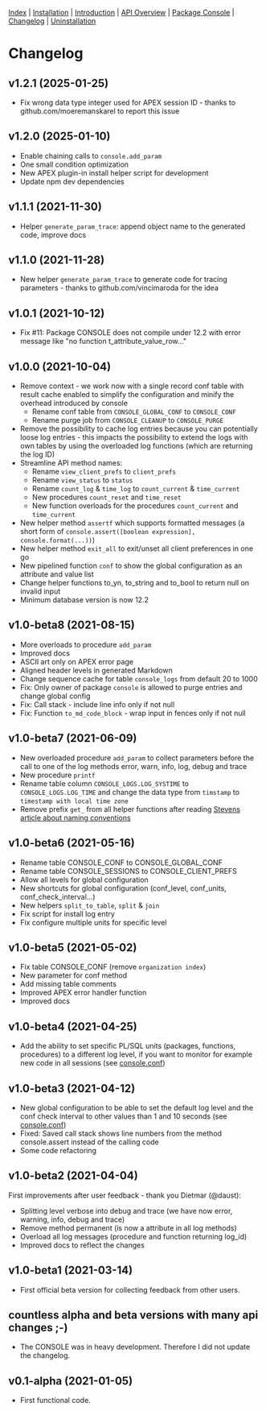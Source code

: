 <!-- nav -->

[Index](README.md)
| [Installation](installation.md)
| [Introduction](introduction.md)
| [API Overview](api-overview.md)
| [Package Console](package-console.md)
| [Changelog](changelog.md)
| [Uninstallation](uninstallation.md)

<!-- navstop -->

# Changelog

## v1.2.1 (2025-01-25)

- Fix wrong data type integer used for APEX session ID - thanks to github.com/moeremanskarel to report this issue

## v1.2.0 (2025-01-10)

- Enable chaining calls to `console.add_param`
- One small condition optimization
- New APEX plugin-in install helper script for development
- Update npm dev dependencies

## v1.1.1 (2021-11-30)

- Helper `generate_param_trace`: append object name to the generated code, improve docs

## v1.1.0 (2021-11-28)

- New helper `generate_param_trace` to generate code for tracing parameters - thanks to github.com/vincimaroda for the idea

## v1.0.1 (2021-10-12)

- Fix #11: Package CONSOLE does not compile under 12.2 with error message like "no function t_attribute_value_row..."

## v1.0.0 (2021-10-04)

- Remove context - we work now with a single record conf table with result cache
  enabled to simplify the configuration and minify the overhead introduced by
  console
  - Rename conf table from `CONSOLE_GLOBAL_CONF` to `CONSOLE_CONF`
  - Rename purge job from `CONSOLE_CLEANUP` to `CONSOLE_PURGE`
- Remove the possibility to cache log entries because you can potentially loose
  log entries - this impacts the possibility to extend the logs with own tables
  by using the overloaded log functions (which are returning the log ID)
- Streamline API method names:
  - Rename `view_client_prefs` to `client_prefs`
  - Rename `view_status` to `status`
  - Rename `count_log` & `time_log` to `count_current` & `time_current`
  - New procedures `count_reset` and `time_reset`
  - New function overloads for the procedures `count_current` and `time_current`
- New helper method `assertf` which supports formatted messages (a short form of
  `console.assert([boolean expression], console.format(...))`)
- New helper method `exit_all` to exit/unset all client preferences in one go
- New pipelined function `conf` to show the global configuration as an attribute
  and value list
- Change helper functions to_yn, to_string and to_bool to return null on invalid
  input
- Minimum database version is now 12.2

## v1.0-beta8 (2021-08-15)

- More overloads to procedure `add_param`
- Improved docs
- ASCII art only on APEX error page
- Aligned header levels in generated Markdown
- Change sequence cache for table `console_logs` from default 20 to 1000
- Fix: Only owner of package `console` is allowed to purge entries and change
  global config
- Fix: Call stack - include line info only if not null
- Fix: Function `to_md_code_block` - wrap input in fences only if not null

## v1.0-beta7 (2021-06-09)

- New overloaded procedure `add_param` to collect parameters before the call to
  one of the log methods error, warn, info, log, debug and trace
- New procedure `printf`
- Rename table column `CONSOLE_LOGS.LOG_SYSTIME` to `CONSOLE_LOGS.LOG_TIME` and
  change the data type from `timstamp` to `timestamp with local time zone`
- Remove prefix `get_` from all helper functions after reading [Stevens article
  about naming
  conventions](https://www.insum.ca/feuertip-11-what-makes-an-effective-naming-convention/)

## v1.0-beta6 (2021-05-16)

- Rename table CONSOLE_CONF to CONSOLE_GLOBAL_CONF
- Rename table CONSOLE_SESSIONS to CONSOLE_CLIENT_PREFS
- Allow all levels for global configuration
- New shortcuts for global configuration (conf_level, conf_units,
  conf_check_interval...)
- New helpers `split_to_table`, `split` & `join`
- Fix script for install log entry
- Fix configure multiple units for specific level

## v1.0-beta5 (2021-05-02)

- Fix table CONSOLE_CONF (remove `organization index`)
- New parameter for conf method
- Add missing table comments
- Improved APEX error handler function
- Improved docs

## v1.0-beta4 (2021-04-25)

- Add the ability to set specific PL/SQL units (packages, functions, procedures)
  to a different log level, if you want to monitor for example new code in all
  sessions (see [console.conf](package-console.md#procedure-conf))

## v1.0-beta3 (2021-04-12)

- New global configuration to be able to set the default log level and the conf
  check interval to other values than 1 and 10 seconds (see
  [console.conf](package-console.md#procedure-conf))
- Fixed: Saved call stack shows line numbers from the method console.assert
  instead of the calling code
- Some code refactoring

## v1.0-beta2 (2021-04-04)

First improvements after user feedback - thank you Dietmar (@daust):

- Splitting level verbose into debug and trace (we have now error, warning,
  info, debug and trace)
- Remove method permanent (is now a attribute in all log methods)
- Overload all log messages (procedure and function returning log_id)
- Improved docs to reflect the changes

## v1.0-beta1 (2021-03-14)

- First official beta version for collecting feedback from other users.

## countless alpha and beta versions with many api changes ;-)

- The CONSOLE was in heavy development. Therefore I did not update the
  changelog.

## v0.1-alpha (2021-01-05)

- First functional code.
